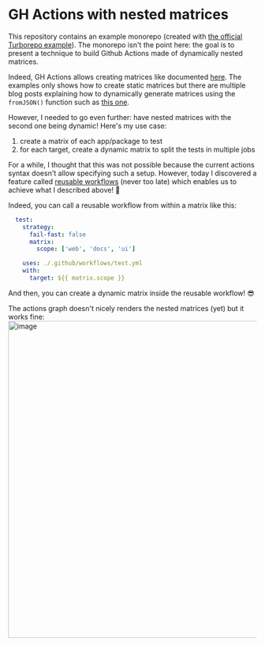 # GH Actions with nested matrices

This repository contains an example monorepo (created with [the official Turborepo example](https://turbo.build/repo/docs/getting-started/create-new)).
The monorepo isn't the point here: the goal is to present a technique to build Github Actions made of dynamically nested matrices.

Indeed, GH Actions allows creating matrices like documented [here](https://docs.github.com/en/actions/using-jobs/using-a-matrix-for-your-jobs).
The examples only shows how to create static matrices but there are multiple blog posts explaining how to dynamically generate matrices using the `fromJSON()` function such as [this one](https://michaelheap.com/dynamic-matrix-generation-github-actions/).

However, I needed to go even further: have nested matrices with the second one being dynamic! 
Here's my use case:
1. create a matrix of each app/package to test
2. for each target, create a dynamic matrix to split the tests in multiple jobs

For a while, I thought that this was not possible because the current actions syntax doesn't allow specifying such a setup.
However, today I discovered a feature called [reusable workflows](https://docs.github.com/en/actions/using-workflows/reusing-workflow) (never too late) which enables us to achieve what I described above! 🎉

Indeed, you can call a reusable workflow from within a matrix like this:
```yaml
  test:
    strategy:
      fail-fast: false
      matrix:
        scope: ['web', 'docs', 'ui']

    uses: ./.github/workflows/test.yml
    with:
      target: ${{ matrix.scope }}
 ```
 
 And then, you can create a dynamic matrix inside the reusable workflow! 😎
 
 The actions graph doesn't nicely renders the nested matrices (yet) but it works fine:
 <img width="642" alt="image" src="https://user-images.githubusercontent.com/2678610/201440067-df12f2e3-897d-4d30-bb8f-2887a0a88883.png">

 
